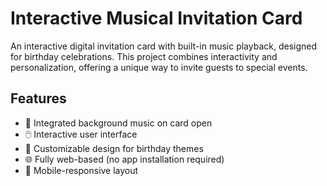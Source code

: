 # Interactive Musical Invitation Card

An interactive digital invitation card with built-in music playback, designed for birthday celebrations. This project combines interactivity and personalization, offering a unique way to invite guests to special events.

## Features

- 🎵 Integrated background music on card open
- 🖱️ Interactive user interface
- 🎉 Customizable design for birthday themes
- 🌐 Fully web-based (no app installation required)
- 📱 Mobile-responsive layout